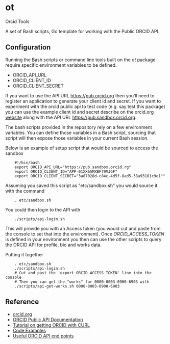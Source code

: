
# ot

  Orcid Tools

A set of Bash scripts, Go template for working with the Public ORCID API.

## Configuration

Running the Bash scripts or command line tools built on the _ot_ package require specific environment variables to be defined.

+ ORCID_API_URL
+ ORCID_CLIENT_ID
+ ORCID_CLIENT_SECRET


If you want to use the API URL https://pub.orcid.org then you'll need to register an application
to generate your client id and secret.  If you want to experiment with the orcid public api to
test code (e.g. say test this package) you can use the example client id and secret describe on the
orcid.org [website](http://members.orcid.org/api/tutorial-retrieve-data-public-api-curl-12-and-earlier)
along with the API URL https://pub.sandbox.orcid.org.

The bash scripts provided in the repository rely on a few environment variables.
You can define those variables in a Bash script, sourcing that script will then
expose those variables in your current Bash session.

Below is an example of setup script that would be sourced to access the sandbox 

```shell
    #!/bin/bash
    export ORCID_API_URL="https://pub.sandbox.orcid.rg"
    export ORCID_CLIENT_ID="APP-01XX65MXBF79VJGF"
    export ORCID_CLIENT_SECRET="3a87028d-c84c-4d5f-8ad5-38a93181c9e1""
```

Assuming you saved this script as "etc/sandbox.sh" you would source it with the command

```shell
    . etc/sandbox.sh
```

You could then login to the API with

```shell
    ./scripts/api-login.sh
```

This will provide you with an Access token (you would cut and paste from the console to set that
into the environment). Once *ORCID_ACCESS_TOKEN* is defined in your environment you then can use
the other scripts to query the ORCID API for profile, bio and works data.

Putting it together

```shell
    . etc/sandbox.sh
    ./scripts/api-login.sh
    # Cut and past the 'export ORCID_ACCESS_TOKEN' line into the console
    # Then you can get the "works" for 0000-0003-0900-6903 with
    ./scripts/api-get-works.sh 0000-0003-0900-6903
```

## Reference

+ [orcid.org](http://orcid.org)
+ [ORCID Public API Documentation](http://members.orcid.org/api/introduction-orcid-public-api)
+ [Tutorial on getting ORCID with CURL](http://members.orcid.org/api/tutorial-retrieve-orcid-id-curl-v12-and-earlier)
+ [Code Examples](http://members.orcid.org/api/code-examples)
+ [Useful ORCID API end points](http://members.orcid.org/api/tutorial-searching-api-12-and-earlier)

